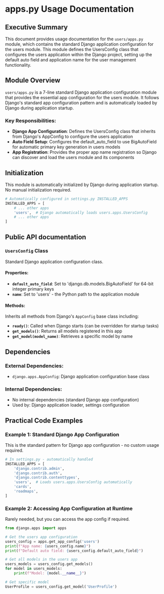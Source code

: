 # apps.py Usage Documentation

## Executive Summary
This document provides usage documentation for the `users/apps.py` module, which contains the standard Django application configuration for the users module. This module defines the UsersConfig class that configures the users application within the Django project, setting up the default auto field and application name for the user management functionality.

## Module Overview
`users/apps.py` is a 7-line standard Django application configuration module that provides the essential app configuration for the users module. It follows Django's standard app configuration pattern and is automatically loaded by Django during application startup.

### Key Responsibilities:
- **Django App Configuration**: Defines the UsersConfig class that inherits from Django's AppConfig to configure the users application
- **Auto Field Setup**: Configures the default_auto_field to use BigAutoField for automatic primary key generation in users models
- **App Registration**: Provides the proper app name registration so Django can discover and load the users module and its components

## Initialization
This module is automatically initialized by Django during application startup. No manual initialization required.

```python
# Automatically configured in settings.py INSTALLED_APPS
INSTALLED_APPS = [
    # ... other apps
    'users',  # Django automatically loads users.apps.UsersConfig
    # ... other apps
]
```

## Public API documentation

### `UsersConfig` Class
Standard Django application configuration class.

#### Properties:
- **`default_auto_field`**: Set to 'django.db.models.BigAutoField' for 64-bit integer primary keys
- **`name`**: Set to 'users' - the Python path to the application module

#### Methods:
Inherits all methods from Django's `AppConfig` base class including:
- **`ready()`**: Called when Django starts (can be overridden for startup tasks)
- **`get_models()`**: Returns all models registered in this app
- **`get_model(model_name)`**: Retrieves a specific model by name

## Dependencies
### External Dependencies:
- `django.apps.AppConfig`: Django application configuration base class

### Internal Dependencies:
- No internal dependencies (standard Django app configuration)
- Used by: Django application loader, settings configuration

## Practical Code Examples

### Example 1: Standard Django App Configuration
This is the standard pattern for Django app configuration - no custom usage required.

```python
# In settings.py - automatically handled
INSTALLED_APPS = [
    'django.contrib.admin',
    'django.contrib.auth',
    'django.contrib.contenttypes',
    'users',  # Loads users.apps.UsersConfig automatically
    'cards',
    'roadmaps',
]
```

### Example 2: Accessing App Configuration at Runtime
Rarely needed, but you can access the app config if required.

```python
from django.apps import apps

# Get the users app configuration
users_config = apps.get_app_config('users')
print(f"App name: {users_config.name}")
print(f"Default auto field: {users_config.default_auto_field}")

# Get all models in the users app
users_models = users_config.get_models()
for model in users_models:
    print(f"Model: {model.__name__}")

# Get specific model
UserProfile = users_config.get_model('UserProfile')
```
